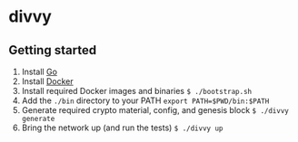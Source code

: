 # divvy

## Getting started

1. Install [Go](https://golang.org/)
2. Install [Docker](https://www.docker.com/)
3. Install required Docker images and binaries `$ ./bootstrap.sh`
4. Add the `./bin` directory to your PATH `export PATH=$PWD/bin:$PATH`
5. Generate required crypto material, config, and genesis block `$ ./divvy generate`
6. Bring the network up (and run the tests) `$ ./divvy up`
